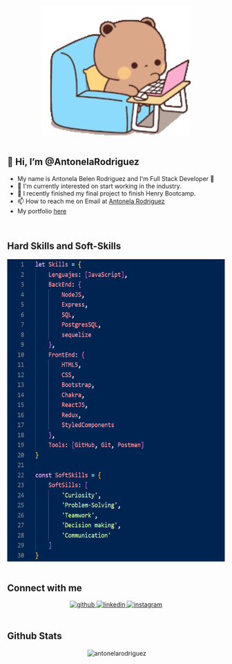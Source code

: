 <div align="center">
<img height="300" src="./assets/busy-cute.gif" />
</div>

<br/>

## 👋 Hi, I’m @AntonelaRodriguez
- My name is Antonela Belen Rodriguez and I'm Full Stack Developer 🚀
- 🧠 I'm currently interested on start working in the industry.
- 🔭 I recently finished my final project to finish Henry Bootcamp.
- 📫 How to reach me on Email at [Antonela Rodriguez](mailto:antonelabelenrodriguez@gmail.com) 
- My portfolio [here](https://portfolio-web-lemon.vercel.app/) 

<br/>

## Hard Skills and Soft-Skills

<div align="center">
<img height="700" src="./assets/Skills.png" />
</div>

<br/>  


## Connect with me  
<div align="center">
<a href="https://github.com/AntonelaRodriguez" target="_blank">
<img src=https://img.shields.io/badge/github-%2324292e.svg?&style=for-the-badge&logo=github&logoColor=white alt=github style="margin-bottom: 5px;" />
</a>
<a href="https://linkedin.com/in/antonela-rodriguez" target="_blank">
<img src=https://img.shields.io/badge/linkedin-%231E77B5.svg?&style=for-the-badge&logo=linkedin&logoColor=white alt=linkedin style="margin-bottom: 5px;" />
</a>
<a href="https://instagram.com/anto.bell.20" target="_blank">
<img src=https://img.shields.io/badge/instagram-%23000000.svg?&style=for-the-badge&logo=instagram&logoColor=white alt=instagram style="margin-bottom: 5px;" />
</a>  
</div>  
  

<br/>  


## Github Stats  

<div align="center">
<p>&nbsp;<img align="center" src="https://github-readme-stats.vercel.app/api?username=antonelarodriguez&show_icons=true&locale=en" alt="antonelarodriguez" /></p>
</div>